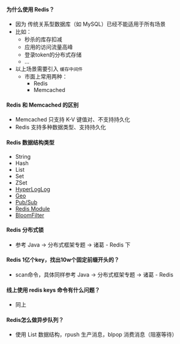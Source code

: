 #### 为什么使用 Redis？

- 因为 传统关系型数据库（如 MySQL）已经不能适用于所有场景
- 比如：
  - 秒杀的库存扣减
  - 应用的访问流量高峰
  - 登录token的分布式存储
  - ...
- 以上场景需要引入 `缓存中间件`
  - 市面上常用两种：
    - Redis
    - Memcached

#### Redis 和 Memcached 的区别

- Memcached 只支持 K-V  键值对、不支持持久化
- Redis 支持多种数据类型、支持持久化

#### Redis 数据结构类型

- String
- Hash
- List
- Set
- ZSet
- [HyperLogLog](https://zhuanlan.zhihu.com/p/58519480)
- [Geo](https://zhuanlan.zhihu.com/p/60011805)
- [Pub/Sub](https://zhuanlan.zhihu.com/p/136484218)
- [Redis Module](https://zhuanlan.zhihu.com/p/44685035) 
- [BloomFilter](https://zhuanlan.zhihu.com/p/149088311)

#### Redis 分布式锁

- 参考 Java -> 分布式框架专题 -> 诸葛 - Redis 下

#### Redis 1亿个key，找出10w个固定前缀开头的？

- scan命令，具体同样参考  Java -> 分布式框架专题 -> 诸葛 - Redis 

#### 线上使用 redis keys 命令有什么问题？

- 同上

#### Redis怎么做异步队列？

- 使用 List 数据结构，rpush 生产消息，blpop 消费消息（阻塞等待）